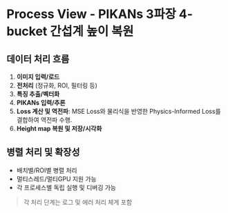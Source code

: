 # Process View - PIKANs 3파장 4-bucket 간섭계 높이 복원

## 데이터 처리 흐름

1. **이미지 입력/로드**
2. **전처리** (정규화, ROI, 필터링 등)
3. **특징 추출/벡터화**
4. **PIKANs 입력/추론**
5. **Loss 계산 및 역전파**: MSE Loss와 물리식을 반영한 Physics-Informed Loss를 결합하여 역전파 수행.
6. **Height map 복원 및 저장/시각화**

## 병렬 처리 및 확장성

- 배치별/ROI별 병렬 처리
- 멀티스레드/멀티GPU 지원 가능
- 각 프로세스별 독립 실행 및 디버깅 가능

> 각 처리 단계는 로그 및 에러 처리 체계 포함